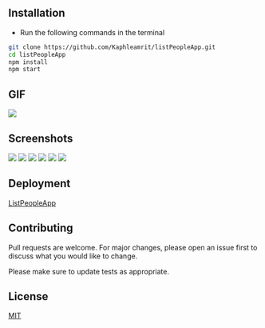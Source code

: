 

## Installation

- Run the following commands in the terminal

```bash
git clone https://github.com/Kaphleamrit/listPeopleApp.git
cd listPeopleApp
npm install
npm start
```
## GIF
![](src/assets/gif.gif)


## Screenshots
![](src/assets/ss1.png)
![](src/assets/ss2.png)
![](src/assets/ss3.png)
![](src/assets/ss4.png)
![](src/assets/ss5.png) ![](src/assets/ss6.png) 


## Deployment

[ListPeopleApp](https://listpeoplee.herokuapp.com/api/people)

## Contributing

Pull requests are welcome. For major changes, please open an issue first to discuss what you would like to change.

Please make sure to update tests as appropriate.

## License

[MIT](https://choosealicense.com/licenses/mit/)
